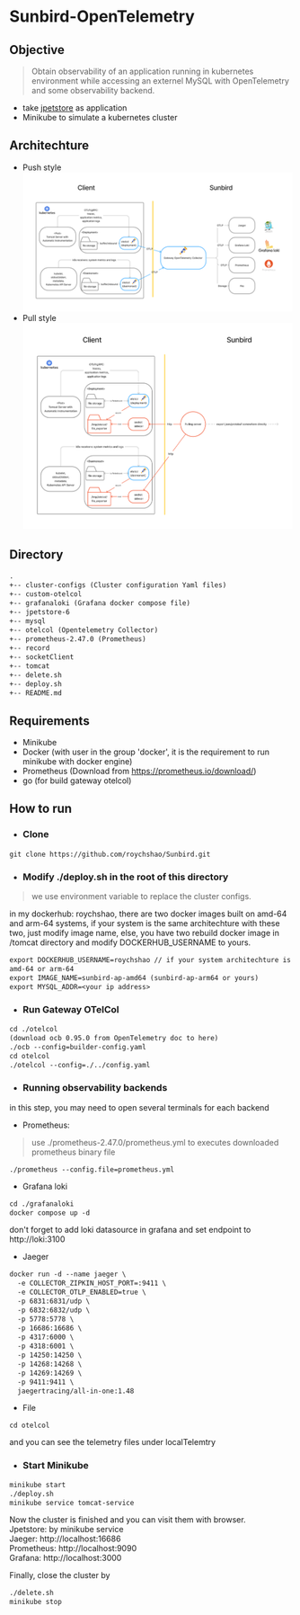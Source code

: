 # Sunbird-OpenTelemetry

## Objective
> Obtain observability of an application running in kubernetes environment while accessing an externel MySQL with OpenTelemetry and some observability backend.

- take <a href="https://github.com/mybatis/jpetstore-6">jpetstore</a> as application
- Minikube to simulate a kubernetes cluster

## Architechture
* Push style
![Push style architechture](./record/Sunbird-OpenTelemetry-push.png)
* Pull style
![Pull style architechture](./record/Sunbird-Opentelemetry-pull.png)

## Directory
```
.
+-- cluster-configs (Cluster configuration Yaml files)
+-- custom-otelcol
+-- grafanaloki (Grafana docker compose file)
+-- jpetstore-6
+-- mysql
+-- otelcol (Opentelemetry Collector)
+-- prometheus-2.47.0 (Prometheus)
+-- record
+-- socketClient
+-- tomcat
+-- delete.sh
+-- deploy.sh
+-- README.md
```

## Requirements
- Minikube
- Docker (with user in the group 'docker', it is the requirement to run minikube with docker engine)
- Prometheus (Download from https://prometheus.io/download/)
- go (for build gateway otelcol)

## How to run

- ### Clone
```
git clone https://github.com/roychshao/Sunbird.git
```

- ### Modify ./deploy.sh in the root of this directory
> we use environment variable to replace the cluster configs.

in my dockerhub: roychshao, there are two docker images built on amd-64 and arm-64 systems, if your system is the same architechture with these two, just modify image name, else, you have two rebuild docker image in /tomcat directory and modify DOCKERHUB_USERNAME to yours.
```
export DOCKERHUB_USERNAME=roychshao // if your system architechture is amd-64 or arm-64
export IMAGE_NAME=sunbird-ap-amd64 (sunbird-ap-arm64 or yours)
export MYSQL_ADDR=<your ip address>
```

- ### Run Gateway OTelCol
```
cd ./otelcol
(download ocb 0.95.0 from OpenTelemetry doc to here)
./ocb --config=builder-config.yaml
cd otelcol
./otelcol --config=./../config.yaml
```

- ### Running observability backends
in this step, you may need to open several terminals for each backend

- Prometheus:  
> use ./prometheus-2.47.0/prometheus.yml to executes downloaded prometheus binary file
```
./prometheus --config.file=prometheus.yml
```

- Grafana loki
```
cd ./grafanaloki
docker compose up -d
```
don't forget to add loki datasource in grafana and set endpoint to http://loki:3100

- Jaeger
```
docker run -d --name jaeger \
  -e COLLECTOR_ZIPKIN_HOST_PORT=:9411 \
  -e COLLECTOR_OTLP_ENABLED=true \
  -p 6831:6831/udp \
  -p 6832:6832/udp \
  -p 5778:5778 \
  -p 16686:16686 \
  -p 4317:6000 \
  -p 4318:6001 \
  -p 14250:14250 \
  -p 14268:14268 \
  -p 14269:14269 \
  -p 9411:9411 \
  jaegertracing/all-in-one:1.48
```
- File
```
cd otelcol
```
and you can see the telemetry files under localTelemtry

- ### Start Minikube
```
minikube start
./deploy.sh
minikube service tomcat-service
```

Now the cluster is finished and you can visit them with browser.  
Jpetstore: by minikube service  
Jaeger: http://localhost:16686  
Prometheus: http://localhost:9090  
Grafana: http://localhost:3000  

Finally, close the cluster by
```
./delete.sh
minikube stop
```
